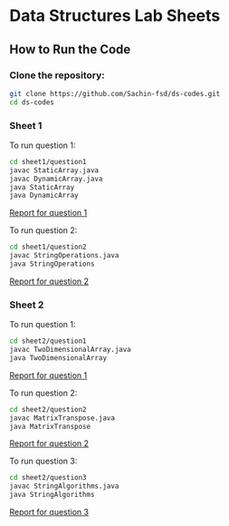# Data Structures Lab Sheets

## How to Run the Code

### Clone the repository:
```bash
git clone https://github.com/Sachin-fsd/ds-codes.git
cd ds-codes
```
### Sheet 1
To run question 1:
```bash
cd sheet1/question1
javac StaticArray.java
javac DynamicArray.java
java StaticArray
java DynamicArray
```
[Report for question 1](./sheet1/question1/report.md)

To run question 2:
```bash
cd sheet1/question2
javac StringOperations.java
java StringOperations
```
[Report for question 2](./sheet1/question2/report.md)
### Sheet 2
To run question 1:
```bash
cd sheet2/question1
javac TwoDimensionalArray.java
java TwoDimensionalArray
```
[Report for question 1](./sheet2/question1/report.md)

To run question 2:
```bash
cd sheet2/question2
javac MatrixTranspose.java
java MatrixTranspose
```
[Report for question 2](./sheet2/question2/report.md)

To run question 3:
```bash
cd sheet2/question3
javac StringAlgorithms.java
java StringAlgorithms
```
[Report for question 3](./sheet2/question3/report.md)